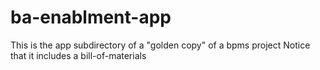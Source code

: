 # ba-enablment-app
This is the app subdirectory of a "golden copy" of a bpms project
Notice that it includes a bill-of-materials
